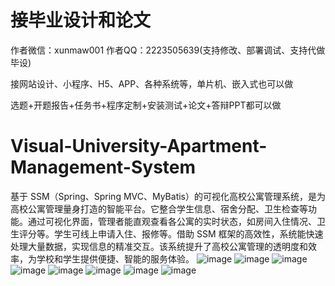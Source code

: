 # 接毕业设计和论文
作者微信：xunmaw001  作者QQ：2223505639(支持修改、部署调试、支持代做毕设)

接网站设计、小程序、H5、APP、各种系统等，单片机、嵌入式也可以做

选题+开题报告+任务书+程序定制+安装测试+论文+答辩PPT都可以做
# Visual-University-Apartment-Management-System
基于 SSM（Spring、Spring MVC、MyBatis）的可视化高校公寓管理系统，是为高校公寓管理量身打造的智能平台。它整合学生信息、宿舍分配、卫生检查等功能。通过可视化界面，管理者能直观查看各公寓的实时状态，如房间入住情况、卫生评分等。学生可线上申请入住、报修等。借助 SSM 框架的高效性，系统能快速处理大量数据，实现信息的精准交互。该系统提升了高校公寓管理的透明度和效率，为学校和学生提供便捷、智能的服务体验。 
![image](https://github.com/user-attachments/assets/554ad102-919e-498e-9245-93fb0d168f35)
![image](https://github.com/user-attachments/assets/b33aa39b-ac90-4d80-934c-2dba9453f45b)
![image](https://github.com/user-attachments/assets/0e8ac889-124c-41b1-ac95-b784e140b02b)
![image](https://github.com/user-attachments/assets/858c59ba-b4e9-4884-96ea-6b9e20901903)
![image](https://github.com/user-attachments/assets/190fb6d6-d854-4f98-86c2-ac3a6d100175)
![image](https://github.com/user-attachments/assets/8ac2a820-0b78-454c-b211-eb008a387a0b)
![image](https://github.com/user-attachments/assets/6a8e9b07-d6fc-4f3d-b08d-4ae13ffabc96)
![image](https://github.com/user-attachments/assets/2e62353f-21a8-4d95-b478-cef17675e37b)
